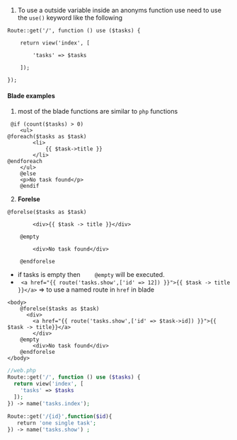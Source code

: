 1. To use a outside variable inside an anonyms function use need to use the `use()` keyword like the following
```
Route::get('/', function () use ($tasks) {

    return view('index', [

        'tasks' => $tasks

    ]);

});

```

#### Blade examples
1. most of the blade functions are similar to `php` functions
```blade
 @if (count($tasks) > 0)
    <ul>
@foreach($tasks as $task)
        <li>
            {{ $task->title }}
        </li>
@endforeach
    </ul>
    @else
    <p>No task found</p>
    @endif
```

2. **Forelse**
```blade
@forelse($tasks as $task)

        <div>{{ $task -> title }}</div>

    @empty

        <div>No task found</div>

    @endforelse
```
- if tasks is empty then `    @empty` will be executed.
- ` <a href="{{ route('tasks.show',['id' => 12]) }}">{{ $task -> title }}</a>` => to use a named route in `href` in blade
```blade
<body>
    @forelse($tasks as $task)
      <div>
        <a href="{{ route('tasks.show',['id' => $task->id]) }}">{{ $task -> title}}</a>
        </div>
    @empty
        <div>No task found</div>
    @endforelse
</body>

```

```php
//web.php
Route::get('/', function () use ($tasks) {
  return view('index', [
    'tasks' => $tasks
  ]);
}) -> name('tasks.index');
  
Route::get('/{id}',function($id){
   return 'one single task';
}) -> name('tasks.show') ;

```

